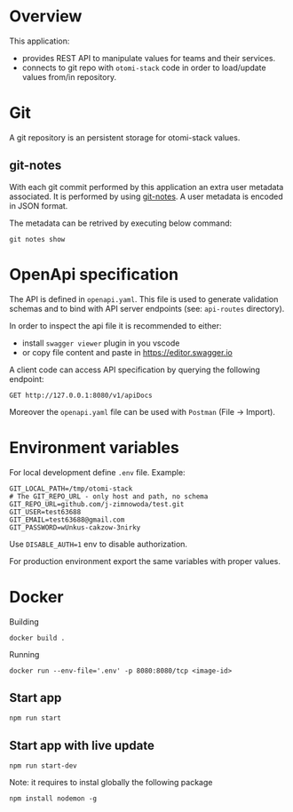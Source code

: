 #  Overview

This application:
- provides REST API to manipulate values for teams and their services.
- connects to git repo with `otomi-stack` code in order to load/update values from/in repository.

# Git
A git repository is an persistent storage for otomi-stack values. 

## git-notes
With each git commit performed by this application an extra user metadata associated. It is performed by using [git-notes](https://git-scm.com/docs/git-notes). A user metadata is encoded in JSON format.

The metadata can be retrived by executing below command:
```
git notes show
```
  
# OpenApi specification
The API is defined in `openapi.yaml`. This file is used to generate validation schemas and to bind with API server endpoints (see: `api-routes` directory).


In order to inspect the api file it is recommended to either:
- install `swagger viewer` plugin in you vscode
- or copy file content and paste in https://editor.swagger.io

A client code can access API specification by querying the following endpoint:
```
GET http://127.0.0.1:8080/v1/apiDocs
```

Moreover the `openapi.yaml` file can be used with `Postman` (File -> Import).

# Environment variables

For local development define `.env` file. Example:
```
GIT_LOCAL_PATH=/tmp/otomi-stack
# The GIT_REPO_URL - only host and path, no schema
GIT_REPO_URL=github.com/j-zimnowoda/test.git
GIT_USER=test63688
GIT_EMAIL=test63688@gmail.com
GIT_PASSWORD=wUnkus-cakzow-3nirky
```

Use `DISABLE_AUTH=1` env to disable authorization.

For production environment export the same variables with proper values.

# Docker
Building
```
docker build .
```

Running
```
docker run --env-file='.env' -p 8080:8080/tcp <image-id>
```

## Start app
```
npm run start
```

## Start app with live update
```
npm run start-dev
```

Note: it requires to instal globally the following package
```
npm install nodemon -g
```
